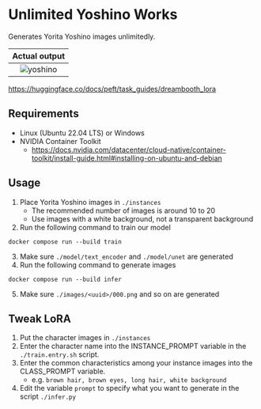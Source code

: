 # Unlimited Yoshino Works

Generates Yorita Yoshino images unlimitedly.

Actual output |
:-:|
![yoshino](https://gist.githubusercontent.com/ogukei/07c3262baee88c3214e4d272289ef3e2/raw/2fc36b262f4bc17e40832d29d19635955deb4b0c/yoshino.png) |

https://huggingface.co/docs/peft/task_guides/dreambooth_lora

## Requirements

* Linux (Ubuntu 22.04 LTS) or Windows
* NVIDIA Container Toolkit
    * https://docs.nvidia.com/datacenter/cloud-native/container-toolkit/install-guide.html#installing-on-ubuntu-and-debian

## Usage

1. Place Yorita Yoshino images in `./instances`
    * The recommended number of images is around 10 to 20
    * Use images with a white background, not a transparent background
2. Run the following command to train our model

```
docker compose run --build train
```

3. Make sure `./model/text_encoder` and `./model/unet` are generated
4. Run the following command to generate images

```
docker compose run --build infer
```

5. Make sure `./images/<uuid>/000.png` and so on are generated

## Tweak LoRA

1. Put the character images in `./instances`
1. Enter the character name into the INSTANCE_PROMPT variable in the `./train.entry.sh` script.
1. Enter the common characteristics among your instance images into the CLASS_PROMPT variable.
    * e.g. `brown hair, brown eyes, long hair, white background`
1. Edit the variable `prompt` to specify what you want to generate in the script `./infer.py`
